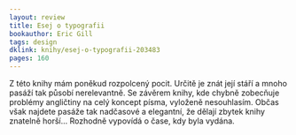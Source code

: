 ```yaml
---
layout: review
title: Esej o typografii
bookauthor: Eric Gill
tags: design
dklink: knihy/esej-o-typografii-203483
pages: 160
---
```


Z této knihy mám poněkud rozpolcený pocit. Určitě je znát její stáří a mnoho pasáží tak působí nerelevantně. Se závěrem knihy, kde chybně zobecňuje problémy angličtiny na celý koncept písma, vyloženě nesouhlasím. Občas však najdete pasáže tak nadčasové a elegantní, že dělají zbytek knihy znatelně horší... Rozhodně vypovídá o čase, kdy byla vydána.